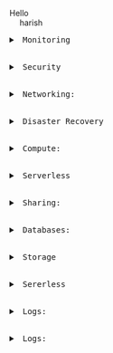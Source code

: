 Hello  
&emsp; harish

<pre>
<details>
<summary> Monitoring </summary>
  AWS CloudTrail:
    Continuously log your AWS account activity
    Compliance aid, Data exfiltration, Operational issue troubleshooting, Security analysis
</details>

<details>
<summary> Security </summary>
IAM:
  Securely manage access to AWS services and resources per AWS account.
  Access Managements
    Users
    Groups
    Polices
    Roles
    MFA
    CloudShell
  Access Reports
    Security Tools
    IAM Acces Advisor
    Reports
Certificate Manager:
  A service that provides a highly available private CA without the upfront investment and ongoing maintenance costs of operating your own private CA.
Key Management Service(KMS)
  A service that helps you create and manage keys and control the use of encryption across a wide range of AWS services and in your applications.
  Easily create keys and control encryption across AWS and beyond
  Centralized key management, Encryption for all your applications, Built-in auditing, Secure, Compliance
Organizations:
  AWS Organizations is a service that enables you to centrally manage billing, control access, compliance, security and share resources across your AWS accounts.
  Centrally manage and govern your environment as you scale your AWS resources.
  A service that helps you to provision, manage, and deploy public and private SSL/TLS certificates for use with AWS services and your internal connected resources.
Security Hub
  Manage your compliance and security.
Amazon GuardDuty
  Threat detection and continuous monitoring of your AWS Accounts.
  Intelligent threat protection for accounts and workloads
  Analyze VPC Flow logs, AWS CloudTrail management event logs, DNS query logs, AWS CloudTrail S3 data event logs, and Kubernetes (EKS) audit logs to generate security findings.
  Protect your compute workloads
    Detect when your EC2 instance are used to mine cryptocurrency or communicate with IP addresses and domains associated with known malicious actors.
  Protect your AWS credential
    Detect when your AWS credentials are used in a suspicious way, such as from IP addresses associated with known malicious actors, or in an a way that deviates from their expected behavior.
  Protect your data stored in Amazon S3 buckets
    Detect when data stored in your Amazon S3 buckets is accessed in a highly suspicious manner, such as when an unusual volume of objects are retrieved form an unusual location
Amazon Inspector:
  automated and continual vulnerability management at scale
  Assess, audit, and evaluate the configurations of your AWS resources.
  Automated and continual vulnerability management at scale
Amazon Macie
  Macie helps you discover and analyze sensitive data in S3 at scale, including personal identifiable information (PII) such as names, addresses, and credit card numbers.
  Continually strengthen your data security posture
  Discover sensitive data across your Amazon S3 environment to enable visibility and automated remediation of data security risks.
  Discover sensitive data for compliance
    Schedule data analysis on a one-time, daily, weekly, or monthly basis to ensure sensitive data is discovered and protected.
  Detect and protect sensitive data during migration to AWS
    Use Macie during data ingestion to determine if sensitive data has been appropriately protected.
  Increase visibility into where your most business-critical data exist in Amazon S3.
    Use Macie to automatically and continually evaluate all your sensitive data stored in S3 buckets.
Amazon Detective
  Investigate potential security issues or suspicious activities
  Analyze, investigate, and quickly identify the root cause of potential security issues or suspicious activities. Amazon Detective is directly integrated with GuardDuty making it easy to kickstart incident investigations when a threat is detected.
AWS Security Hub
  Automate security checks, manage security findings, and identify the highest priority security issues across your AWS environment. If enabled, All GuardDuty findings are automatically sent to AWS Security Hub.
Trusted Advisor:
  Cost optimization, Performance, Security, Fault tolerance, Service limits
AWS Shield:
  Managed DDoS protection service
AWS WAF:
  Protect your web applications from common web exploits Global 
</details>

<details>
<summary> Networking: </summary>
VPC:
  VPC endpoint to access Amazon SQS
  An internet gateway is a horizontally scaled, redundant, and highly available VPC component that allows communication between instances in your VPC and the internet
  AWS Site-to-Site VPN (aka VPN Connection) enables you to securely connect your on-premises network or branch office site to your Amazon Virtual Private Cloud (Amazon VPC).
  You can use a network address translation (NAT) instance in a public subnet in your VPC to enable instances in the private subnet to initiate outbound IPv4 traffic to the Internet or other AWS services, but prevent the instances from receiving inbound traffic initiated by someone on the Internet
VPN CloudHub
  If you have multiple AWS Site-to-Site VPN connections, you can provide secure communication between sites using the AWS VPN CloudHub
  This enables your remote sites to communicate with each other, and not just with the VPC.
Network ACLs: 
  A network access control list (ACL) is an optional layer of security for your VPC that acts as a firewall for controlling traffic in and out of one or more subnets
Security group
  A security group acts as a virtual firewall that controls the traffic for one or more instances.)
VPCs: 
  Amazon Virtual Private Cloud (Amazon VPC) enables you to launch AWS resources into a virtual network that you've defined.
Subnets:
  A subnet is a range of IP addresses in your VPC. After creating a VPC, you can add one or more subnets in each Availability Zone.
Route tables: 
  A route table contains a set of rules, called routes, that are used to determine where network traffic from your subnet or gateway is directed.
Internet gateways: 
  An internet gateway is a horizontally scaled, redundant, and highly available VPC component that enables communication between your VPC and the internet.
Egress only internet gateways: 
  An egress-only internet gateway is for use with IPv6 traffic only. To enable outbound-only internet communication over IPv4, use a NAT gateway instead.
DHCP option sets: 
  The Dynamic Host Configuration Protocol (DHCP) provides a standard for passing configuration information to hosts on a TCP/IP network.
Elastic IP addresses: 
  An Elastic IP address is a static IPv4 address designed for dynamic cloud computing
VPC endpoints: 
  A VPC endpoint enables connections between a virtual private cloud (VPC) and supported services, without requiring that you use an internet gateway, NAT device, VPN connection, or AWS Direct Connect connection. Therefore, your VPC is not exposed to the public internet.
VPC endpoint services: 
  You can create your own application in your VPC and configure it as an AWS PrivateLink-powered service (referred to as an endpoint service). Other AWS principals can create a connection from their VPC to your endpoint service using an interface VPC endpoint or a Gateway Load Balancer endpoint, depending on the type of service
NAT gateways: 
  You can use a network address translation (NAT) gateway to enable instances in a private subnet to connect to services outside your VPC but prevent such external services from initiating a connection with those instances. There are two types of NAT gateways: public and private.
  A public NAT gateway enables instances in private subnets to connect to the internet but prevents them from receiving unsolicited inbound connections from the internet. You should associate an elastic IP address with a public NAT gateway and attach an internet gateway to the VPC containing it.
  A private NAT gateway enables instances in private subnets to connect to other VPCs or your on-premises network but prevents any unsolicited inbound connections from outside your VPC. You can route traffic from the NAT gateway through a transit gateway or a virtual private gateway.
  
</details>

<details>
<summary> Disaster Recovery </summary>
</details>

<details>
<summary> Compute: </summary>
EC2:
  Instances:
    EC2: connect (EC2 connect,session manager, ssh client, EC2 serial console), Roles, EFS or FSx Support within subnet for EFS or FSx /mnt/efs/fs1/
    Spot, Reserved, Dedicated, saving plan, scheduled, capacity reservation
    types: General purpose(M7g,T4g), Memory Optimised(R7g, X2gd), compute optimized (C7g), Storage Optimized(I4g, D3), accelarated Computing(P4, DL1, G5g), HPC Optimized(HPC7g) 
    Free Tier: Time:720hrs, Type:t2micro or t3 micro, EBS: 30GB, IO's: 1milllion, snapshot: 1GB, Bandwidth Internet: 100GB
    Template
  Images:
    AMI
    EC2 image builder (docker image, Amazon image)
  EBS:
    Volumes
    snapshots
    Life cycle manager (Create, delete, retension, copy of snapshots and AMI)
  Network & Security:
    SG
    EIP
    Placement Groups: cluster, partition and spread
    key pairs
    Network Interface:
  LB:
    ALB (HTTP, HTTPS), NLB (TCP, UDP, TLS), GLB (On Pemises)
    Target group: EC2, IP, ALB, Lambda
  ASG: templates, size, policies, notifications
  
ECS (Elastic container service):
  Launch Types: 
    EC2 with ECS agent and Docker
    integrations ECR, Cloud watch logs, S3, Dynamodb
    Roles for each task
  Fargate: serverless, no ec2 instances, not infrastructure
  ALB integration
  NLB for high throughput
  Mount EFS Data volumes for ECS both fargate and EC2
  external EC2 integration
  ASG default
  ECS cluster
  Task Definition (Docker files for build image)
  service for deploying the image
  
ECR:
  Docker registry, Elastic kubernates cluster
  maintain versions
  maintains security and scanns images
  
EKS:
  Public Load balancer
  private master node and worker nodes
  ASG
  uses EC2 or Forage
  need storage class
  container storage interface
  Data Volumes like EBS for EC2 and Fargate for EFS, FSx luster, NetApp ONTAP
  
App Runner:
  Container Registry or Source Repository
  provider ECR or Amazon ECR public
  container image
  instace type and infra
  Autoscaling
  health check
  security
  Networking
  Observability
SQS:
	consumer pull data
	data deleted after consumed
	can have many workers
	Orering guarentied with FIFO

SNS:
	push data to many subscribers
	upto 12,000,000 subscribers
	not persistant (may lose data)
	pub/sub
	upto 100,000 topics
	integrates with SQS

Amazon MQ:
	Managed broker service for Onpremises applications RabbitMQ, ActiveMQ 
	no autoscaling
	run on multi AZ's
	has feature like SQS and SNS
Global Accelerator:
	accelerates traffic based on user accessed regions. ex two ec2 instances ec2A in ap-south-1 ec2B in us-east-1 india user access ap-south-1 
	Fit for Non-HTTP i.e TCP and UDP
	Anycast
	Scale for increased application utilization
	Accelerate latency-sensitive applications
	Disaster recovery for multi-Region & multi-Availability Zone resiliency
	Elastic IP, EC2, ALB, NLB, public or private 
	Security protects from DDOS
Cloud Front:
	fit for HTTP, HTTPS
	Global
	Telemetry
	Reports & Analysis
	Security & Key management
	S3: 
		Create control setting, 
		shield, 
		cache behaviour, 
		restrict viewer acces, 
		cache policy, 
		lambda function association, 
		WAF, 
		SSl Certificate, 
		Invalidate cache
	API Gateway
	LB
	Media Contianer
	MediPackage
</details>

<details>
<summary> Serverless </summary>
Lambda:
  short execution
  autoscaling automated
  multi programming language
  128MB to upto 10GB Ram
  max execution time 15min
  env variable 4KB
  capacity 512MB to 10GB
  concurrent executions 1000
  zip 50MB, uncompressed code + dependencies 250MB
  cloud watch
  
API Gateway:
  Integrates with Lambda, HTTP, Mock, AWS Services, VPC link
  support Web socket
  Api Versioning
  Security Authentication and Authorization
  request throttling
  swagger
  transform and validate api request and response
  cache api response
  SDK
  End point Types:
    Edge Optimized: for global clients
    Regional: same region,  combines cloud front 
    Private: access within VPC
  Security:
  
Step Function:
  integrates SQS, SNS, Lambda, EC2 etc
  create a work flow
  
Cognito:
  Gives users identity to interact with Web and Mobile APplicaitons
  Congito USer pool: sign in functionality for App users
  Congnito Identity Pool: Provide AWS credentials to users
  authenticate with SAML
  serverless database for User login 
  password reset
  Authencation and Authorization Server that provide Token to authenticate with API Gateway
  User pools provide: 
    1. Sign-up and sign-in services. 
    2. A built-in, customizable web UI to sign in users. 
    3. Social sign-in with Facebook, Google, Login with Amazon, and Sign in with Apple, as well as sign-in with SAML identity providers from your user pool. 
    4. User directory management and user profiles. 
    5. Security features such as multi-factor authentication (MFA), checks for compromised credentials, account takeover protection, and phone and email verification. 
    6. Customized workflows and user migration through AWS Lambda triggers.
  Identity Pools - 
    Identity pools provide AWS credentials to grant your users access to other AWS services. 
    To enable users in your user pool to access AWS resources, you can configure an identity pool to exchange user pool tokens for AWS credentials. So, identity pools aren't an authentication mechanism in themselves
Elastic BeanStack:
	end to end web application management
	web server emd
	worker env
	creates ASG
	Creates LB
	Creates EC2 instance
	Cloud formation
EMR:
	Hadoop cluster
	vast amound of Data
	Apache spark, HBase, Pestro, Flink
	Autoscalling
	data processing, machine learning, web indexing, big data
	core node, task nodes
Glue:
	ETL extract, Transform and Load
	s3 to RDS, CSV to PDF etc
	one database to another DB
	glue jobs
	glue databrew
	glue studio
	glue streaming ETL
</details>

<details>
<summary> Sharing: </summary>
EFS:
  NFS (Network file syste)
  supports only Linux (not windows)
  Region or zone
  pay per use Auto storage update
  unlimited client, max PB, elastic throughput
  storage classes:
    standard: frequently accessed
    EFS-IA: life cycle policy
  EC2 location: /mnt/efs/fs1/
  Backup
  Data Sync
  Data Transfer

FSx:
  for NetApp ONTAP 
    aws or onpremises
    accessable from windows, linux, mac
    SMB, NFS, iSCSI protocols,
    multi region replication, 
    3GB/s throughput, 
    IA access,
    1TB to 192TB
    Integrate Microsoft Active Directory (AD)
  for OpenZFS:
    aws or onpremises
    accessable from  windows, linux, mac NFS protocol v3, v4, v4.1, v4.2
    21GB/s throughput
    single AZ's
    64Gb to 512TB
  for Windows:
    aws or onpremises
    accessable from  windows, linux,
    single and Multi Az deploy
    Active Directory Integration
    32Gb to 65TB
  for Luster:
    aws or onpremises
    accessable from Linux over POSIX protocol
    integrates with S3, Sage Maker, EKS, Batch, AWS parallelCluster
    100+/GB/s throughput
    1.2RB and 2.4TB storage support
</details>

<details>
<summary> Databases: </summary>
RDBMS: RDS, Aurora great for joins
NoSql : Dynamodb (JSON), Elasticache(key/value pair) Neptune (Graph), Document DB(MongoDB), Keyspaces(Cassendra)
Object Store: S3
Data warehouse: Redshift, Athena, EMR
Search: OpenSearch(JSON), free text, unstructured searches
Graphs: Neptune
Ledger: Quantom Ledger Database
Time seeries: Amazon Time series
RDS:
  RDS Proxy
  RDS Security
  Aurora MySql:
    5time throughput than MySql
    update 128TB autoscaling
    6way replication accross 3AZ's
    Upto 15 read replicas with 10ms lag
    Automatic Monitor on failore
  Aurora Postgres:
    3time throughput than MySql
    update 128TB autoscaling
    6way replication accross 3AZ's
    Upto 15 read replicas with 10ms lag
    Automatic Monitor on failore
  MySql:
    upto 64TB
    15 read replicas per instance
    point in time recovery
    support general purpose memory optimized
  Postgres:
    high volume environments
    15 read replicas per instance
    point in time recovery
    support general purpose memory optimized
  Oracle:
    deploys in Oracle cloud
  MariaDB:
    upto 64TB
    point in time recovery
    15 read replicas per instance
    support general purpose memory optimized
    Supports global transaction ID (GTID) and thread pooling.
  MS Sql Server
Elasticache:
  Redis cluster: Multi AZ, Read Replicas, High availability, on premises support, SSL connection, 13GB to 2TB storage. 
  memchache cluster:
    
DynamoDB:
  NoSQL,
  distributed DB
  handles millions of request and trillions of rows
  autoscalling
  Multizone deployment
  tables, items(rows),max item size 4KB, 
  scalare type, Document type, Set Type of Data types
  pay on use not fixed storage or ram
  RCU and WCU autoscalling
  Dynamodb Accelerator:
    inmemory cache for DynamoDB
    solve read congesion by cacheing
    contains nodes to call DynamoDB tables
  Dynamodb Stream:	
    Order stream item level modification in table
    react to changes
    real time analytics
    implements cross region replication
    invoke lamdbda on change to DynamoDB
    24 hours retension
    Dynamodb kinesis adapter
    Dynamodb -> Dynamodb Stream -> kinesis Data Stream -> Kinesis Firehose -> (Redshift or S3 or Opensearch)
  Global Table:
    two replication in multiple regions
    active-active replication
    Must enable DynamoDB Stream as pre requisite
  DynamoDB TTL:
    automatically expire items after a while
  backups and point in time recovery
  export backup to s3 will not effect DB performance
  
Document DB:
  Aurora Verions for MongoDB
  store query and index
  Automatic scale to workload with millions of request
Neptune:
  Social network
  Highly connected datasets
  Billions of relations
  Knowledge graphs, fraud detection, social network
  
Keyspaces:
  Cassendra type of service
  serverles
  automatic scale
  Using Cassendra Query language (CQL)
  Encryption, backup, point in time recovery 35 days
  
QLDB(Quantum Ledger Database)
  replicates accross 3 availabilty zones
  once written cannot be modified
  ledger is book of financial transactions
  immutable system no entry can be removed
  ledger block chain framework
Time series:
  Serverless DB
  Automatically scale
  store and analyse trillions of records
  IOT apps, operation applicaitons, real time analytics
  
Redshift:
  OLAP database
  Datawarehouse
  columinar storage data
  serverless, automatically scale data,
  pay as you go
  SQl interface
  BI Tool integration like Quicksight, Tablue
  Redshift Spectrum
  query on S3 without loading it.
  query submitted to 1000s of Redshift spectrum nodes
Lake formation:
	central place to have all data to Analyze
	Discover, cleans, transform ingest, 
	S3, RDS, NoSql, Fine grained Access Controll
	Centralized Access control
	Data lake in S3
</details>

<details>
<summary> Storage </summary>
DataSync:
  Onpremises 
  install Agent
  transfer from Onpremises  DataSync to s3, EFS, FSx
  transfer from (S3, EFS, FSx, HDFS, NFS, SMB) DataSync to (S3, EFS, FSx)
Transfer Family:
  FTP. SFTP, FTPS,AS2
  
Storage Gateway:
  Transfer On-premises data
  disaster recovery
  backup and restore
  (S3 file gateway) - storage gateway device - (s3 storage - Glacier)
  (FSx file gateway) - storage gateway device - (FSx storage - S3 storage)
  volume gateway - storage gateway device - (s3 storage - EBS), 
  tape gateway - storage gateway device - (s3 storage - Glacier Deep archive)
  S3 File Gateway:
    supports s3 All types
    support NFS and SMB
  FSx File Gateway:
    for windows server data transfer
    support Active Directory
    NFS and SMB
  Volume Gateway:
    supoort iSCSI protocol backed by s3
    EBS snapshots
  Tape Gateway:
    physical tapes
    backed by s3 Glacier
  
Snow family:
  import or export to S3, compute and storage only, import tape into storage gateway
  snowcone:
    2CPU, 4GB Ram, 8TB HDD to 14TB SSD
  snowball:
    storage optimized (40CPU, 80GB RAm, 80TB HDD 1 TB SSD), Compute Optimized(52CP, 208RAM, 40TB HDD, 8TB SSD)
  snowmobile:
    PB of Data

S3:
  names are globally unique but bucket is created within a region
  ACL's
  versioning
  Encryption: SSE-KMS, SSE-S3, DSSE-KMS, SSE-C (User upload key + object), client side encryption( user encrypts the file and upload to S3)
  bucket key
  Object lock
  MFA
  max Obj size 5TB
  upload >5GB multipart upload
  presigned url
  cloud trail
  Notificatin
  Transfer Accelarator
  static website hosting
  requester pay
  Bucket policy (statement [{Sid:"UniqueID", Effect: "Allow/Deny", principal: "Account", Action:"GET/PUT/POST/UPDATE", Resources: "bucket path"}]
  CORS
  Performance: 
    3500 PUT/DELET/Create requests per sec
    5500 GET Head request per sec per prefix in bucket
  
  Life Cycle Rule
    Automate rules when to move data to which storage classes
    
  Replication Rule
  storage classes: 
    standard,: multi AZ's, immediate access
    intelligent-IA: multi zone, Automate convert to Infrequent access classes
    standard-IA: multi zone, can access after 30 days min storage duration
    one zone IA: one zone, 30days
    Glacier instant retrival: multizone, min storage 90 days
    Glacier flexible retrival: multizone, 90 days
    Glacier Deep Archival: multi AZ, min storage 180 days
    reduced redendency
</details>

<details>
<summary> Sererless </summary>
</details>

<details>
<summary> Logs: </summary>
</details>

<details>
<summary> Logs: </summary>
</details>
